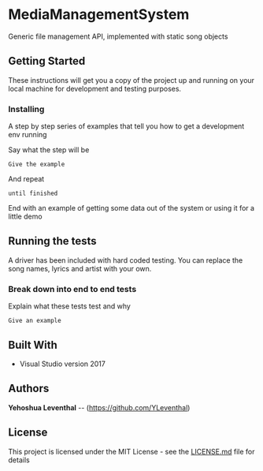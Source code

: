 # MediaManagementSystem
Generic file management API, implemented with static song objects

## Getting Started

These instructions will get you a copy of the project up and running on your local machine for development and testing purposes. 


### Installing

A step by step series of examples that tell you how to get a development env running

Say what the step will be

```
Give the example
```

And repeat

```
until finished
```

End with an example of getting some data out of the system or using it for a little demo

## Running the tests

A driver has been included with hard coded testing. You can replace the song names, lyrics and artist with your own.

### Break down into end to end tests

Explain what these tests test and why

```
Give an example
```


## Built With

 * Visual Studio version 2017

## Authors

  **Yehoshua Leventhal** -- (https://github.com/YLeventhal)


## License

This project is licensed under the MIT License - see the [LICENSE.md](LICENSE.md) file for details

